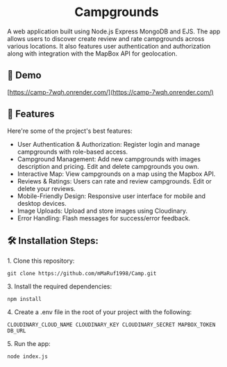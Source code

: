 <h1 align="center" id="title">Campgrounds</h1>

<p id="description">A web application built using Node.js Express MongoDB and EJS. The app allows users to discover create review and rate campgrounds across various locations. It also features user authentication and authorization along with integration with the MapBox API for geolocation.</p>

<h2>🚀 Demo</h2>

[https://camp-7wqh.onrender.com/](https://camp-7wqh.onrender.com/)

  
  
<h2>🧐 Features</h2>

Here're some of the project's best features:

*   User Authentication & Authorization: Register login and manage campgrounds with role-based access.
*   Campground Management: Add new campgrounds with images description and pricing. Edit and delete campgrounds you own.
*   Interactive Map: View campgrounds on a map using the Mapbox API.
*   Reviews & Ratings: Users can rate and review campgrounds. Edit or delete your reviews.
*   Mobile-Friendly Design: Responsive user interface for mobile and desktop devices.
*   Image Uploads: Upload and store images using Cloudinary.
*   Error Handling: Flash messages for success/error feedback.

<h2>🛠️ Installation Steps:</h2>

<p>1. Clone this repository:</p>

```
git clone https://github.com/mMaRuf1998/Camp.git
```

<p>3. Install the required dependencies:</p>

```
npm install
```

<p>4. Create a .env file in the root of your project with the following:</p>

```
CLOUDINARY_CLOUD_NAME CLOUDINARY_KEY CLOUDINARY_SECRET MAPBOX_TOKEN DB_URL
```

<p>5. Run the app:</p>

```
node index.js
```
